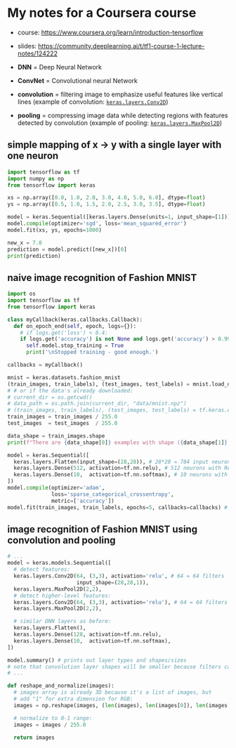 # My notes for a Coursera course

- course: https://www.coursera.org/learn/introduction-tensorflow

- slides: https://community.deeplearning.ai/t/tf1-course-1-lecture-notes/124222

- **DNN** = Deep Neural Network
- **ConvNet** = Convolutional neural Network

- **convolution** = filtering image to emphasize useful features like vertical lines (example of convolution: [`keras.layers.Conv2D`](https://www.tensorflow.org/api_docs/python/tf/keras/layers/Conv2D))

- **pooling** = compressing image data while detecting regions with features detected by convolution (example of pooling: [`keras.layers.MaxPool2D`](https://www.tensorflow.org/api_docs/python/tf/keras/layers/MaxPool2D))

## simple mapping of x -> y with a single layer with one neuron

```py
import tensorflow as tf
import numpy as np
from tensorflow import keras

xs = np.array([0.0, 1.0, 2.0, 3.0, 4.0, 5.0, 6.0], dtype=float)
ys = np.array([0.5, 1.0, 1.5, 2.0, 2.5, 3.0, 3.5], dtype=float)

model = keras.Sequential([keras.layers.Dense(units=1, input_shape=[1])])
model.compile(optimizer='sgd', loss='mean_squared_error')
model.fit(xs, ys, epochs=1000)

new_x = 7.0
prediction = model.predict([new_x])[0]
print(prediction)
```

## naive image recognition of Fashion MNIST

```py
import os
import tensorflow as tf
from tensorflow import keras

class myCallback(keras.callbacks.Callback):
  def on_epoch_end(self, epoch, logs={}):
    # if logs.get('loss') < 0.4:
    if logs.get('accuracy') is not None and logs.get('accuracy') > 0.99:
      self.model.stop_training = True
      print('\nStopped training - good enough.')

callbacks = myCallback()

mnist = keras.datasets.fashion_mnist
(train_images, train_labels), (test_images, test_labels) = mnist.load_data()
# # or if the data's already downloaded:
# current_dir = os.getcwd()
# data_path = os.path.join(current_dir, "data/mnist.npz")
# (train_images, train_labels), (test_images, test_labels) = tf.keras.datasets.mnist.load_data(path=data_path)
train_images = train_images / 255.0
test_images  = test_images  / 255.0

data_shape = train_images.shape
print(f"There are {data_shape[0]} examples with shape ({data_shape[1]}, {data_shape[2]})")

model = keras.Sequential([
  keras.layers.Flatten(input_shape=(28,28)), # 28*28 = 784 input neurons
  keras.layers.Dense(512, activation=tf.nn.relu), # 512 neurons with ReLU to learn non-linear relationships quickly
  keras.layers.Dense(10,  activation=tf.nn.softmax), # 10 neurons with softmax to smoothen to probabilities for classification
])
model.compile(optimizer='adam',
              loss='sparse_categorical_crossentropy',
              metric=['accuracy'])
model.fit(train_images, train_labels, epochs=5, callbacks=callbacks) # run 5x max, unless hit threshold loss on_epoch_end
```

## image recognition of Fashion MNIST using convolution and pooling

```py
# ...
model = keras.models.Sequential([
  # detect features:
  keras.layers.Conv2D(64, (3,3), activation='relu', # 64 = 64 filters
                      input_shape=(28,28,1)),
  keras.layers.MaxPool2D(2,2),
  # detect higher-level features:
  keras.layers.Conv2D(64, (3,3), activation='relu'), # 64 = 64 filters
  keras.layers.MaxPool2D(2,2),

  # similar DNN layers as before:
  keras.layers.Flatten(),
  keras.layers.Dense(128, activation=tf.nn.relu),
  keras.layers.Dense(10,  activation=tf.nn.softmax),
])

model.summary() # prints out layer types and shapes/sizes
# note that convolution layer shapes will be smaller because filters can't reach outside of the bounds of the image
# ...
```

```py
def reshape_and_normalize(images):
  # images array is already 3D because it's a list of images, but
  # add "1" for extra dimension for RGB:
  images = np.reshape(images, (len(images), len(images[0]), len(images[0][0]), 1))

  # normalize to 0-1 range:
  images = images / 255.0

  return images
```
